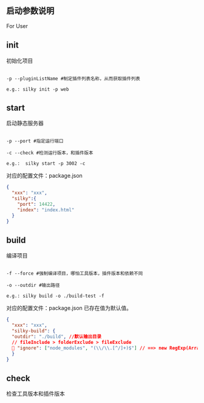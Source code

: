 ## 启动参数说明

For User

## init

初始化项目

```shell

-p --pluginListName #制定插件列表名称，从而获取插件列表

e.g.: silky init -p web
```

## start

启动静态服务器

```shell

-p --port #指定运行端口

-c --check #检测运行版本，和插件版本

e.g.:  silky start -p 3002 -c
```

对应的配置文件：package.json

```json
{
  "xxx": "xxx",
  "silky":{
    "port": 14422,
    "index": "index.html"
  }
}

```

## build

编译项目

```shell

-f --force #强制编译项目，哪怕工具版本，插件版本和依赖不同

-o --outdir #输出路径

e.g.: silky build -o ./build-test -f
```

对应的配置文件：package.json
已存在值为默认值。

```json
{
  "xxx": "xxx",
  "silky-build": {
  "outdir": "./build", //默认输出目录 
  // fileInclude > folderExclude > fileExclude
   "ignore": ["node_modules", "(\\/\\.[^/]+)$"] // ==> new RegExp(ArrayItem)
  }
}

```


## check

检查工具版本和插件版本

